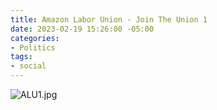 ```yaml
---
title: Amazon Labor Union - Join The Union 1
date: 2023-02-19 15:26:00 -05:00
categories:
- Politics
tags:
- social
---
```


![ALU1.jpg](/uploads/ALU1.jpg)